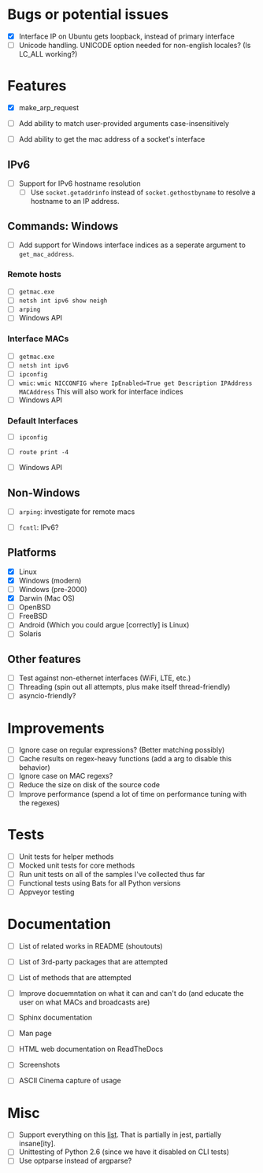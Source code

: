 
# Bugs or potential issues
* [X] Interface IP on Ubuntu gets loopback, instead of primary interface
* [ ] Unicode handling. UNICODE option needed for non-english locales? (Is LC_ALL working?)

# Features
* [X] make_arp_request
* [ ] Add ability to match user-provided arguments case-insensitively
* [ ] Add ability to get the mac address of a socket's interface


## IPv6
* [ ] Support for IPv6 hostname resolution
    * [ ] Use `socket.getaddrinfo` instead of `socket.gethostbyname`
          to resolve a hostname to an IP address.

## Commands: Windows
* [ ] Add support for Windows interface indices as a seperate
      argument to `get_mac_address`.
### Remote hosts
* [ ] `getmac.exe`
* [ ] `netsh int ipv6 show neigh`
* [ ] `arping`
* [ ] Windows API

### Interface MACs
* [ ] `getmac.exe`
* [ ] `netsh int ipv6`
* [ ] `ipconfig`
* [ ] `wmic`: `wmic NICCONFIG where IpEnabled=True get Description IPAddress MACAddress`
             This will also work for interface indices
* [ ] Windows API

### Default Interfaces
* [ ] `ipconfig`
* [ ] `route print -4`
* [ ] Windows API


## Non-Windows
* [ ] `arping`: investigate for remote macs
* [ ] `fcntl`: IPv6?


## Platforms
* [x] Linux
* [x] Windows (modern)
* [ ] Windows (pre-2000)
* [x] Darwin (Mac OS)
* [ ] OpenBSD
* [ ] FreeBSD
* [ ] Android (Which you could argue [correctly] is Linux)
* [ ] Solaris

## Other features
* [ ] Test against non-ethernet interfaces (WiFi, LTE, etc.)
* [ ] Threading (spin out all attempts, plus make itself thread-friendly)
* [ ] asyncio-friendly?

# Improvements
* [ ] Ignore case on regular expressions? (Better matching possibly)
* [ ] Cache results on regex-heavy functions (add a arg to disable this behavior)
* [ ] Ignore case on MAC regexs?
* [ ] Reduce the size on disk of the source code
* [ ] Improve performance (spend a lot of time on performance tuning with the regexes)

# Tests
* [ ] Unit tests for helper methods
* [ ] Mocked unit tests for core methods
* [ ] Run unit tests on all of the samples I've collected thus far
* [ ] Functional tests using Bats for all Python versions
* [ ] Appveyor testing

# Documentation
* [ ] List of related works in README (shoutouts)
* [ ] List of 3rd-party packages that are attempted
* [ ] List of methods that are attempted
* [ ] Improve docuemntation on what it can and can't do
      (and educate the user on what MACs and broadcasts are)
* [ ] Sphinx documentation
* [ ] Man page
* [ ] HTML web documentation on ReadTheDocs
* [ ] Screenshots
* [ ] ASCII Cinema capture of usage


# Misc
* [ ] Support everything on this [list](https://www.python.org/dev/peps/pep-0011/#no-longer-supported-platforms).
That is partially in jest, partially insane[ity].
* [ ] Unittesting of Python 2.6 (since we have it disabled on CLI tests)
* [ ] Use optparse instead of argparse?
